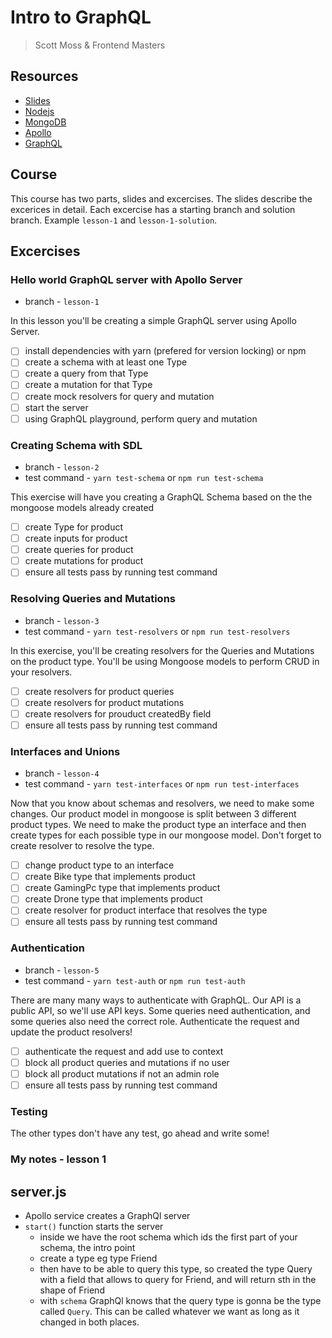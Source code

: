 # Intro to GraphQL
> Scott Moss & Frontend Masters

## Resources
* [Slides](https://slides.com/scotups/intro-to-graphql)
* [Nodejs](https://nodejs.org/en/)
* [MongoDB](https://www.mongodb.com/)
* [Apollo](https://www.apollographql.com/docs/apollo-server/)
* [GraphQL](https://graphql.org/)

## Course
This course has two parts, slides and excercises. The slides describe the excerices in detail. Each excercise has a starting branch and solution branch. Example `lesson-1` and `lesson-1-solution`.
## Excercises
### Hello world GraphQL server with Apollo Server
* branch - `lesson-1`

In this lesson you'll be creating a simple GraphQL server using Apollo Server. 
- [ ] install dependencies with yarn (prefered for version locking) or npm
- [ ] create a schema with at least one Type
- [ ] create a query from that Type
- [ ] create a mutation for that Type
- [ ] create mock resolvers for query and mutation
- [ ] start the server
- [ ] using GraphQL playground, perform query and mutation

### Creating Schema with SDL
* branch - `lesson-2`
* test command - `yarn test-schema` or `npm run test-schema`

This exercise will have you creating a GraphQL Schema based on the the mongoose models already created
- [ ] create Type for product
- [ ] create inputs for product
- [ ] create queries for product
- [ ] create mutations for product
- [ ] ensure all tests pass by running test command

### Resolving Queries and Mutations
* branch - `lesson-3`
* test command - `yarn test-resolvers` or `npm run test-resolvers`

In this exercise, you'll be creating resolvers for the Queries and Mutations on the product type. You'll be using Mongoose models to perform CRUD in your resolvers.

- [ ] create resolvers for product queries
- [ ] create resolvers for product mutations
- [ ] create resolvers for prouduct createdBy field
- [ ] ensure all tests pass by running test command

### Interfaces and Unions
* branch - `lesson-4`
* test command - `yarn test-interfaces` or `npm run test-interfaces`

Now that you know about schemas and resolvers, we need to make some changes. Our product model in mongoose is split between 3 different product types. We need to make the product type an interface and then create types for each possible type in our mongoose model. Don't forget to create  resolver to resolve the type.

- [ ] change product type to an interface
- [ ] create Bike type that implements product
- [ ] create GamingPc type that implements product
- [ ] create Drone type that implements product
- [ ] create resolver for product interface that resolves the type
- [ ] ensure all tests pass by running test command

### Authentication
* branch - `lesson-5`
* test command - `yarn test-auth` or `npm run test-auth`

There are many many ways to authenticate with GraphQL. Our API is a public API, so we'll use API keys. Some queries need authentication, and some queries also need the correct role. Authenticate the request and update the product resolvers!

- [ ] authenticate the request and add use to context
- [ ] block all product queries and mutations if no user
- [ ] block all product mutations if not an admin role
- [ ] ensure all tests pass by running test command

### Testing
The other types don't have any test, go ahead and write some!

### My notes - lesson 1
## server.js
- Apollo service creates a GraphQl server
- `start()` function starts the server
  - inside we have the root schema which ids the first part of your schema, the intro point
  - create a type eg type Friend
  - then have to be able to query this type, so created the type Query with a field that allows to query for Friend, and will return sth in the shape of Friend
  - with `schema` GraphQl knows that the query type is gonna be the type called `Query`. This can be called whatever we want as long as it changed in both places.